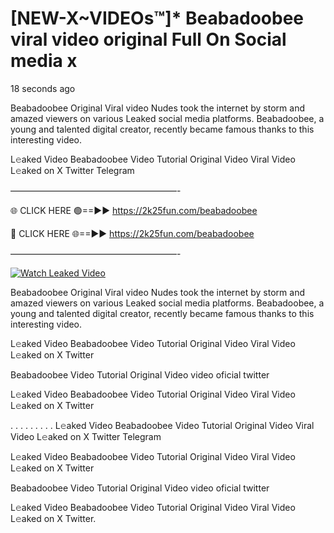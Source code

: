 # [NEW-X~VIDEOs™]* Beabadoobee viral video original Full On Social media x

18 seconds ago

Beabadoobee Original Viral video Nudes took the internet by storm and amazed viewers on various Leaked social media platforms. Beabadoobee, a young and talented digital creator, recently became famous thanks to this interesting video.

L𝚎aked Video Beabadoobee Video Tutorial Original Video Viral Video L𝚎aked on X Twitter Telegram

———————————————————-

🌐 CLICK HERE 🟢==►► https://2k25fun.com/beabadoobee

🔴 CLICK HERE 🌐==►► https://2k25fun.com/beabadoobee

———————————————————-

[![Watch Leaked Video](https://miro.medium.com/v2/resize:fit:828/format:webp/1*cilzJN44JGOrTw9NJCrNHA.gif "Watch Leaked Video")](https://2k25fun.com/beabadoobee)

Beabadoobee Original Viral video Nudes took the internet by storm and amazed viewers on various Leaked social media platforms. Beabadoobee, a young and talented digital creator, recently became famous thanks to this interesting video.

L𝚎aked Video Beabadoobee Video Tutorial Original Video Viral Video L𝚎aked on X Twitter

Beabadoobee Video Tutorial Original Video video oficial twitter

L𝚎aked Video Beabadoobee Video Tutorial Original Video Viral Video L𝚎aked on X Twitter

. . . . . . . . . L𝚎aked Video Beabadoobee Video Tutorial Original Video Viral Video L𝚎aked on X Twitter Telegram

L𝚎aked Video Beabadoobee Video Tutorial Original Video Viral Video L𝚎aked on X Twitter

Beabadoobee Video Tutorial Original Video video oficial twitter

L𝚎aked Video Beabadoobee Video Tutorial Original Video Viral Video L𝚎aked on X Twitter.